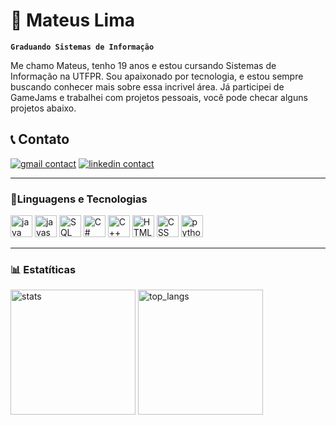 # 🤖 Mateus Lima

**`Graduando Sistemas de Informação`**

Me chamo Mateus, tenho 19 anos e estou cursando Sistemas de Informação na UTFPR. Sou apaixonado por tecnologia, e estou sempre buscando conhecer mais sobre essa incrivel área. Já participei de GameJams e trabalhei com projetos pessoais, você pode checar alguns projetos abaixo.


## 📞 Contato
   <p align="left">
      <a href="mailto:mateuslimaw@gmail.com">
         <img alt="gmail contact" title="Gmail" src="https://custom-icon-badges.demolab.com/badge/-gmail-red?style=for-the-badge&logo=mail&logoColor=white"/></a> 
      <a href="https://www.linkedin.com/in/mateus-lima-weigert/">
         <img alt="linkedin contact" title="LinkedIn" src="https://custom-icon-badges.demolab.com/badge/-linkedin-236ad3?style=for-the-badge"/></a> 
   </p>

---
### 👾Linguagens e Tecnologias 
<p align= "left">
    <img alt ="java" title ="Java" src="https://cdn.jsdelivr.net/gh/devicons/devicon@latest/icons/java/java-original-wordmark.svg" width = 35px/>
    <img alt ="javascript" title ="JavaScript" src="https://cdn.jsdelivr.net/gh/devicons/devicon@latest/icons/javascript/javascript-plain.svg" width = 35px />
    <img alt ="SQL" title ="SQL" src="https://cdn.jsdelivr.net/gh/devicons/devicon@latest/icons/azuresqldatabase/azuresqldatabase-original.svg" width = 35px />
    <img alt ="C#" title = "C#"src="https://cdn.jsdelivr.net/gh/devicons/devicon@latest/icons/csharp/csharp-plain.svg" width = 35px/>
    <img alt ="C++" title ="C++" src="https://cdn.jsdelivr.net/gh/devicons/devicon@latest/icons/cplusplus/cplusplus-plain.svg" width = 35px/>
    <img alt ="HTML" title ="HTML" src="https://cdn.jsdelivr.net/gh/devicons/devicon@latest/icons/html5/html5-original.svg" width = 35px/>
    <img alt ="CSS" title ="CSS" src="https://cdn.jsdelivr.net/gh/devicons/devicon@latest/icons/css3/css3-original.svg" width = 35px/>
    <img alt = "python" title ="Python" src="https://cdn.jsdelivr.net/gh/devicons/devicon@latest/icons/python/python-plain.svg" width = 35px/>
</p>

---

### 📊 Estatíticas
<p align="left">
<img alt = "stats" title ="Stats" src="https://github-readme-stats.vercel.app/api?username=MateusLW&show_icons=true&theme=dark" height = 200/>
<img alt = "top_langs" title="top_langs" src="https://github-readme-stats.vercel.app/api/top-langs/?username=MateusLW&theme=dark&include_all_commits=true&layout=compact" height = 200/>
</p>
